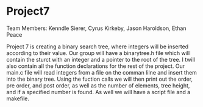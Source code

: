 # Project7

Team Members:
Kenndle Sierer, Cyrus Kirkeby, Jason Haroldson, Ethan Peace

Project 7 is creating a binary search tree, where integers will be inserted according to their value.
Our group will have a binarytree.h file which will contain the sturct with an integer and a pointer to the root of the tree. I twill also contain all the function declarations for the rest of the project. 
Our main.c file will read integers from a file on the comman lilne and insert them into the binary tree. Using the fuction calls we will then print out the order, pre order, and post order, as well as the number of elements, tree height, and if a specified number is found.
As well we will have a script file and a makefile.
